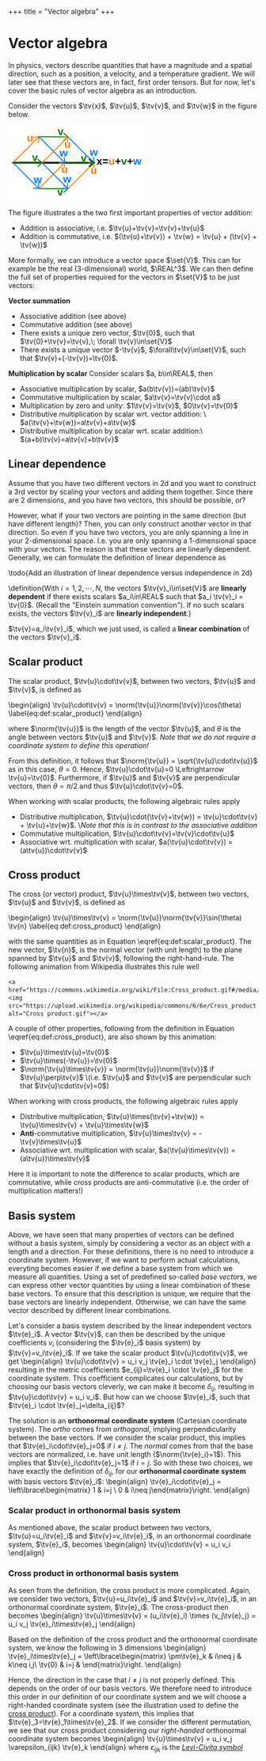 +++
title = "Vector algebra"
+++

# Vector algebra
In physics, vectors describe quantities that have a magnitude and a spatial direction, such as a position, a velocity, and a temperature gradient. 
We will later see that these vectors are, in fact, first order tensors. But for now, let's cover the basic rules of vector algebra as an introduction.

Consider the vectors $\tv{x}$, $\tv{u}$, $\tv{v}$, and $\tv{w}$ in the figure below.

![](/assets/VectorAddition.svg)

The figure illustrates a the two first important properties of vector addition:

* Addition is associative, i.e. $\tv{u}+\tv{v}=\tv{v}+\tv{u}$
* Addition is commutative, i.e. $(\tv{u}+\tv{v}) + \tv{w} = \tv{u} + (\tv{v} + \tv{w})$


<!-- Are these formal defintions actually required, or is it more confusing to add all this here? -->
More formally, we can introduce a vector space $\set{V}$. This can for example be the real (3-dimensional) world, $\REAL^3$. We can then define the full set of properties required for the vectors in $\set{V}$ to be just vectors:

**Vector summation**
* Associative addition (see above)
* Commutative addition (see above)
* There exists a unique zero vector, $\tv{0}$, such that $\tv{0}+\tv{v}=\tv{v},\; \forall \tv{v}\in\set{V}$ 
* There exists a unique vector $-\tv{v}$, $\forall\tv{v}\in\set{V}$, such that $\tv{v}+(-\tv{v})=\tv{0}$.

**Multiplication by scalar**
Consider scalars $a, b\in\REAL$, then
* Associative multiplication by scalar, $a(b\tv{v})=(ab)\tv{v}$
* Commutative multiplication by scalar, $a\tv{v}=\tv{v}\cdot a$
* Multiplication by zero and unity: $1\tv{v}=\tv{v}$, $0\tv{v}=\tv{0}$
* Distributive multiplication by scalar wrt. vector addition: \\  $a(\tv{v}+\tv{w})=a\tv{v}+a\tv{w}$
* Distributive multiplication by scalar wrt. scalar addition:\\  $(a+b)\tv{v}=a\tv{v}+b\tv{v}$

## Linear dependence
Assume that you have two different vectors in 2d and you want to construct a 3rd vector by scaling your vectors and adding them together. Since there are 2 dimensions, and you have two vectors, this should be possible, or? 

However, what if your two vectors are pointing in the same direction (but have different length)? Then, you can only construct another vector in that direction. So even if you have two vectors, you are only spanning a line in your 2-dimensional space. I.e. you are only spanning a 1-dimensional space with your vectors. The reason is that these vectors are linearly dependent. Generally, we can formulate the definition of linear dependence as

\todo{Add an illustration of linear dependence versus independence in 2d}

\definition{With $i=1,2,\cdots,N$, the vectors $\tv{v}_i\in\set{V}$ are **linearly dependent** if there exists scalars $a_i\in\REAL$ such that $a_i \tv{v}_i = \tv{0}$. (Recall the "Einstein summation convention"). If no such scalars exists, the vectors $\tv{v}_i$ are **linearly independent**.}

$\tv{v}=a_i\tv{v}_i$, which we just used, is called a **linear combination** of the vectors $\tv{v}_i$. 

## Scalar product
The scalar product, $\tv{u}\cdot\tv{v}$, between two vectors, $\tv{u}$ and $\tv{v}$, is defined as

\begin{align}
    \tv{u}\cdot\tv{v} = \norm{\tv{u}}\norm{\tv{v}}\cos(\theta) \label{eq:def:scalar_product}
\end{align}

where $\norm{\tv{u}}$ is the length of the vector $\tv{u}$, and $\theta$ is the angle between vectors $\tv{u}$ and $\tv{v}$. *Note that we do not require a coordinate system to define this operation!*

From this definition, it follows that $\norm{\tv{u}} = \sqrt{\tv{u}\cdot\tv{u}}$ as in this case, $\theta=0$. Hence, $\tv{u}\cdot\tv{u}=0 \Leftrightarrow \tv{u}=\tv{0}$. Furthermore, if $\tv{u}$ and $\tv{v}$ are perpendicular vectors, then $\theta=\pi/2$ and thus $\tv{u}\cdot\tv{v}=0$.

When working with scalar products, the following algebraic rules apply

* Distributive multiplication, $\tv{u}\cdot(\tv{v}+\tv{w}) = \tv{u}\cdot\tv{v} + \tv{u}+\tv{w}$. \\*Note that this is in contrast to the associative addition*
* Commutative multiplication, $\tv{u}\cdot\tv{v}=\tv{v}\cdot\tv{u}$
* Associative wrt. multiplication with scalar, $a(\tv{u}\cdot\tv{v}) = (a\tv{u})\cdot\tv{v}$

## Cross product
The cross (or vector) product, $\tv{u}\times\tv{v}$, between two vectors, $\tv{u}$ and $\tv{v}$, is defined as

\begin{align}
    \tv{u}\times\tv{v} = \norm{\tv{u}}\norm{\tv{v}}\sin(\theta) \tv{n} \label{eq:def:cross_product}
\end{align}

with the same quantities as in Equation \eqref{eq:def:scalar_product}. The new vector, $\tv{n}$, is the normal vector (with unit length) to the plane spanned by $\tv{u}$ and $\tv{v}$, following the right-hand-rule. The following animation from Wikipedia illustrates this rule well

~~~
<a href="https://commons.wikimedia.org/wiki/File:Cross_product.gif#/media/File:Cross_product.gif"><img src="https://upload.wikimedia.org/wikipedia/commons/6/6e/Cross_product.gif" alt="Cross product.gif"></a>
~~~


A couple of other properties, following from the definition in Equation \eqref{eq:def:cross_product}, are also shown by this animation:
* $\tv{u}\times\tv{u}=\tv{0}$
* $\tv{u}\times(-\tv{u})=\tv{0}$
* $\norm{\tv{u}\times\tv{v}} = \norm{\tv{u}}\norm{\tv{v}}$ if $\tv{u}\perp\tv{v}$ \\(i.e. $\tv{u}$ and $\tv{v}$ are perpendicular such that $\tv{u}\cdot\tv{v}=0$)


When working with cross products, the following algebraic rules apply
* Distributive multiplication, $\tv{u}\times(\tv{v}+\tv{w}) = \tv{u}\times\tv{v} + \tv{u}\times\tv{w}$
* **Anti**-commutative multiplication, $\tv{u}\times\tv{v} = - \tv{v}\times\tv{u}$
* Associative wrt. multiplication with scalar, $a(\tv{u}\times\tv{v}) = (a\tv{u})\times\tv{v}$
  
Here it is important to note the difference to scalar products, which are commutative, while cross products are anti-commutative (i.e. the order of multiplication matters!)


## Basis system
Above, we have seen that many properties of vectors can be defined without a basis system, simply by considering a vector as an object with a length and a direction. For these definitions, there is no need to introduce a coordinate system. However, if we want to perform actual calculations, everyting becomes easier if we define a base system from which we measure all quantities. Using a set of predefined so-called *base vectors*, we can express other vector quantities by using a linear combination of these base vectors. To ensure that this description is unique, we require that the base vectors are linearly independent. Otherwise, we can have the same vector described by different linear combinations.

Let's consider a basis system described by the linear independent vectors $\tv{e}_i$. A vector $\tv{v}$, can then be described by the unique coefficients $v_i$ (considering the $\tv{e}_i$ basis system) by $\tv{v}=v_i\tv{e}_i$. If we take the scalar product $\tv{u}\cdot\tv{v}$, we get
\begin{align}
\tv{u}\cdot\tv{v} = u_i v_j \tv{e}_i \cdot \tv{e}_j
\end{align}
resulting in the metric coefficients $e_{ij}=\tv{e}_i \cdot \tv{e}_j$ for the coordinate system. This coefficient complicates our calculations, but by choosing our basis vectors cleverly, we can make it become $\delta_{ij}$, resulting in $\tv{u}\cdot\tv{v} = u_i v_i$. But how can we choose $\tv{e}_i$, such that $\tv{e}_i \cdot \tv{e}_j=\delta_{ij}$?

The solution is an **orthonormal coordinate system** (Cartesian coordinate system). The *ortho* comes from *orthogonal*, implying perpendicularity between the base vectors. If we consider the scalar product, this implies that $\tv{e}_i\cdot\tv{e}_j=0$ if $i\neq j$. The *normal* comes from that the base vectors are normalized, i.e. have unit length ($\norm{\tv{e}_i}=1$). This implies that $\tv{e}_i\cdot\tv{e}_j=1$ if $i=j$. So with these two choices, we have exactly the definition of $\delta_{ij}$, for our **orthonormal coordinate system** with basis vectors $\tv{e}_i$:
\begin{align}
\tv{e}_i\cdot\tv{e}_j = \left\lbrace\begin{matrix} 1 & i=j \\ 0 & i\neq j\end{matrix}\right.
\end{align}

### Scalar product in orthonormal basis system
As mentioned above, the scalar product between two vectors, $\tv{u}=u_i\tv{e}_i$ and $\tv{v}=v_i\tv{e}_i$, in an orthonormal coordinate system, $\tv{e}_i$, becomes
\begin{align}
\tv{u}\cdot\tv{v} = u_i v_i
\end{align}

### Cross product in orthonormal basis system
As seen from the definition, the cross product is more complicated. Again, we consider two vectors, $\tv{u}=u_i\tv{e}_i$ and $\tv{v}=v_i\tv{e}_i$, in an orthonormal coordinate system, $\tv{e}_i$. The cross-product then becomes
\begin{align}
\tv{u}\times\tv{v} = (u_i\tv{e}_i) \times (v_j\tv{e}_j) = u_i v_j \tv{e}_i\times\tv{e}_j
\end{align}

Based on the definition of the cross product and the orthonormal coordinate system, we know the following in 3 dimensions
\begin{align}
\tv{e}_i\times\tv{e}_j = \left\lbrace\begin{matrix} \pm\tv{e}_k & i\neq j & k\neq i,j\\ \tv{0} & i=j & \end{matrix}\right.
\end{align}

Hence, the direction in the case that $i\neq j$ is not properly defined. This depends on the order of our basis vectors. We therefore need to introduce this order in our definition of our coordinate system and we will choose a right-handed coordinate system (see the illustration used to define the [cross product](#cross_product)). For a coordinate system, this implies that $\tv{e}_3=\tv{e}_1\times\tv{e}_2$. If we consider the different permutation, we see that our cross product considering our *right-handed* orthonormal coordinate system becomes
\begin{align}
\tv{u}\times\tv{v} = u_i v_j \varepsilon_{ijk} \tv{e}_k 
\end{align}
where $\varepsilon_{ijk}$ is the [*Levi-Civita symbol*](/Theory/IndexNotation/#levi-civita_symbol)
